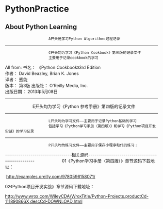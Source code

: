 # PythonPractice
About Python Learning
------------------------------------------------------------------------------------------------
                        A开头是学习Python Algorithms过程记录
------------------------------------------------------------------------------------------------

                        C开头均为学习《Python Cookbook》第三版的记录文件
                        主要用于记录cookbook的学习
                        

All from:
            书名： 《Python Cookbook》3rd Edition            
            作者： David Beazley, Brian K. Jones           
            译者： 熊能            
            版本： 第3版
            出版社： O’Reilly Media, Inc.            
            出版日期： 2013年5月08日
            
------------------------------------------------------------------------------------------------

                        E开头均为学习《Python 参考手册》第四版的记录文件

------------------------------------------------------------------------------------------------

                        L开头均为学习文件——主要用于记录Python基础的学习
                        包括学习《Python学习手册（第四版）》和学习《Python项目开发实战》的学习记录
                        
------------------------------------------------------------------------------------------------
                        P开头均为练习文件——主要用于保存小程序和代码练习；


----------------------------------相关源码--------------------------------------------------                      
 01《Python学习手册（第四版）》章节源码下载地址：
            
  http://examples.oreilly.com/9780596158071/
  
 02《Python项目开发实战》章节源码下载地址：
            
            
  http://www.wrox.com/WileyCDA/WroxTitle/Python-Projects.productCd-111890866X,descCd-DOWNLOAD.html
